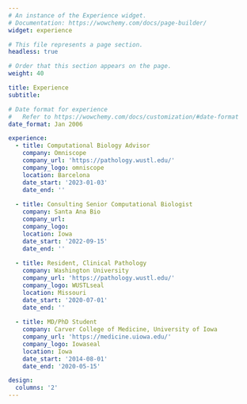```yaml
---
# An instance of the Experience widget.
# Documentation: https://wowchemy.com/docs/page-builder/
widget: experience

# This file represents a page section.
headless: true

# Order that this section appears on the page.
weight: 40

title: Experience
subtitle:

# Date format for experience
#   Refer to https://wowchemy.com/docs/customization/#date-format
date_format: Jan 2006

experience:
  - title: Computational Biology Advisor
    company: Omniscope
    company_url: 'https://pathology.wustl.edu/'
    company_logo: omniscope
    location: Barcelona
    date_start: '2023-01-03'
    date_end: ''
    
  - title: Consulting Senior Computational Biologist
    company: Santa Ana Bio
    company_url: 
    company_logo: 
    location: Iowa
    date_start: '2022-09-15'
    date_end: ''
    
  - title: Resident, Clinical Pathology
    company: Washington University
    company_url: 'https://pathology.wustl.edu/'
    company_logo: WUSTLseal
    location: Missouri
    date_start: '2020-07-01'
    date_end: ''
    
  - title: MD/PhD Student
    company: Carver College of Medicine, University of Iowa
    company_url: 'https://medicine.uiowa.edu/'
    company_logo: Iowaseal
    location: Iowa
    date_start: '2014-08-01'
    date_end: '2020-05-15'

design:
  columns: '2'
---
```

